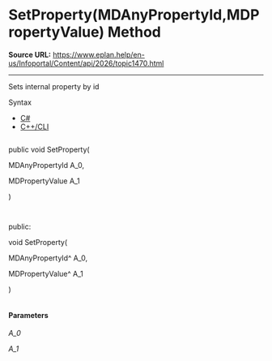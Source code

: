 # SetProperty(MDAnyPropertyId,MDPropertyValue) Method

**Source URL:** https://www.eplan.help/en-us/Infoportal/Content/api/2026/topic1470.html

---

Sets internal property by id

Syntax

- [C#](#i-syntax-CS)
- [C++/CLI](#i-syntax-CPP2005)

```
```
public void SetProperty( 

   MDAnyPropertyId A_0,

   MDPropertyValue A_1

)
```
```

```
```
public:

void SetProperty( 

   MDAnyPropertyId^ A_0,

   MDPropertyValue^ A_1

)
```
```

#### Parameters

*A\_0*


*A\_1*
